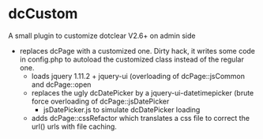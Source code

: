 # dcCustom
A small plugin to customize dotclear V2.6+ on admin side

* replaces dcPage with a customized one. 
	Dirty hack, it writes some code in config.php to autoload the customized class instead of the regular one.
	- loads jquery 1.11.2 + jquery-ui (overloading of dcPage::jsCommon and dcPage::open
	- replaces the ugly dcDatePicker by a jquery-ui-datetimepicker (brute force overloading of dcPage::jsDatePicker
		+ jsDatePicker.js to simulate dcDatePicker loading
	- adds dcPage::cssRefactor which translates a css file to correct the url() urls with file caching.